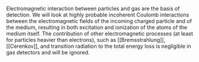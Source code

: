 Electromagnetic interaction between particles and gas are the basis of detection. We will look at highly probable incoherent Coulomb interactions between the electromagnetic fields of the incoming charged particle and of the medium, resulting in both excitation and ionization of the atoms of the medium itself. The contribution of other electromagnetic processes (at least for particles heavier than electrons), such as  [[Bremsstrahlung]], [[Cerenkov]], and transition radiation to the total energy loss is negligible in gas detectors and will be ignored.